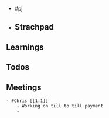 - #pj
- ## Strachpad
## Learnings
## Todos
## Meetings
	- #Chris [[1:1]]
		- Working on till to till payment
		-